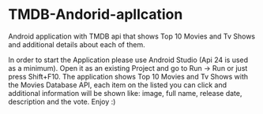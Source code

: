 # TMDB-Andorid-apllcation
Android application with TMDB api that shows Top 10 Movies and Tv Shows and additional details about each of them.

In order to start the Application please use Android Studio (Api 24 is used as a minimum). 
Open it as an existing Project and go to Run -> Run or just press Shift+F10. 
The application shows Top 10 Movies and Tv Shows with the Movies Database API, each item on the listed you can click and additional information will be shown like: image, full name, release date, description and the vote. Enjoy :) 
